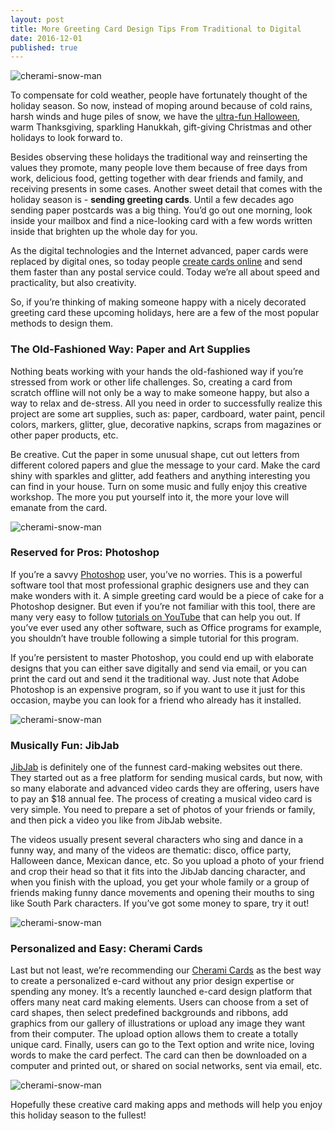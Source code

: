 ```yaml
---
layout: post
title: More Greeting Card Design Tips From Traditional to Digital
date: 2016-12-01
published: true
---
```

![cherami-snow-man](http://blog.cherami.cards/assets/img/christmas/cherami-snow-man.png#center)

To compensate for cold weather, people have fortunately thought of the holiday season. So now, instead of moping around because of cold rains, harsh winds and huge piles of snow, we have the [ultra-fun Halloween](http://blog.cherami.cards/blog/mix-love-and-terror-in-a-crafty-halloween-card-for-your-loved-one/#💁), warm Thanksgiving, sparkling Hanukkah, gift-giving Christmas and other holidays to look forward to.

Besides observing these holidays the traditional way and reinserting the values they promote, many people love them because of free days from work, delicious food, getting together with dear friends and family, and receiving presents in some cases. Another sweet detail that comes with the holiday season is - **sending greeting cards**. Until a few decades ago sending paper postcards was a big thing. You’d go out one morning, look inside your mailbox and find a nice-looking card with a few words written inside that brighten up the whole day for you. 

As the digital technologies and the Internet advanced, paper cards were replaced by digital ones, so today people [create cards online](https://cherami.cards/) and send them faster than any postal service could. Today we’re all about speed and practicality, but also creativity. 

So, if you’re thinking of making someone happy with a nicely decorated greeting card these upcoming holidays, here are a few of the most popular methods to design them. 

### The Old-Fashioned Way: Paper and Art Supplies 

Nothing beats working with your hands the old-fashioned way if you’re stressed from work or other life challenges. So, creating a card from scratch offline will not only be a way to make someone happy, but also a way to relax and de-stress. All you need in order to successfully realize this project are some art supplies, such as: paper, cardboard, water paint, pencil colors, markers, glitter, glue, decorative napkins, scraps from magazines or other paper products, etc. 


Be creative. Cut the paper in some unusual shape, cut out letters from different colored papers and glue the message to your card. Make the card shiny with sparkles and glitter, add feathers and anything interesting you can find in your house. Turn on some music and fully enjoy this creative workshop. The more you put yourself into it, the more your love will emanate from the card. 

![cherami-snow-man](http://blog.cherami.cards/assets/img/christmas/cherami-harts.png#center)

### Reserved for Pros: Photoshop


If you’re a savvy [Photoshop](http://www.adobe.com/products/photoshopfamily.html) user, you’ve no worries. This is a powerful software tool that most professional graphic designers use and they can make wonders with it. A simple greeting card would be a piece of cake for a Photoshop designer.  But even if you’re not familiar with this tool, there are many very easy to follow [tutorials on YouTube](https://www.youtube.com/watch?v=CG6kaN5lW2k) that can help you out. If you’ve ever used any other software, such as Office programs for example, you shouldn’t have trouble following a simple tutorial for this program. 


If you’re persistent to master Photoshop, you could end up with elaborate designs that you can either save digitally and send via email, or you can print the card out and send it the traditional way.  Just note that Adobe Photoshop is an expensive program, so if you want to use it just for this occasion, maybe you can look for a friend who already has it installed. 

![cherami-snow-man](http://blog.cherami.cards/assets/img/christmas/cherami-irvas.png#center)

### Musically Fun: JibJab


[JibJab](http://www.jibjab.com/holidays) is definitely one of the funnest card-making websites out there. They started out as a free platform for sending musical cards, but now, with so many elaborate and advanced video cards they are offering, users have to pay an $18 annual fee. The process of creating a musical video card is very simple. You need to prepare a set of photos of your friends or family, and then pick a video you like from JibJab website. 


The videos usually present several characters who sing and dance in a funny way, and many of the videos are thematic: disco, office party, Halloween dance, Mexican dance, etc. So you upload a photo of your friend and crop their head so that it fits into the JibJab dancing character, and when you finish with the upload, you get your whole family or a group of friends making funny dance movements and opening their mouths to sing like South Park characters. If you’ve got some money to spare, try it out!

![cherami-snow-man](http://blog.cherami.cards/assets/img/christmas/jitjab-and-cherami.png#center)

### Personalized and Easy: Cherami Cards


Last but not least, we’re recommending our [Cherami Cards](https://cherami.cards/love) as the best way to create a personalized e-card without any prior design expertise or spending any money. It’s a recently launched e-card design platform that offers many neat card making elements. Users can choose from a set of card shapes, then select predefined backgrounds and ribbons, add graphics from our gallery of illustrations or upload any image they want from their computer. The upload option allows them to create a totally unique card. Finally, users can go to the Text option and write nice, loving words to make the card perfect. The card can then be downloaded on a computer and printed out, or shared on social networks, sent via email, etc.

![cherami-snow-man](http://blog.cherami.cards/assets/img/christmas/cherami-jitjab-card.png#center)

Hopefully these creative card making apps and methods will help you enjoy this holiday season to the fullest!
